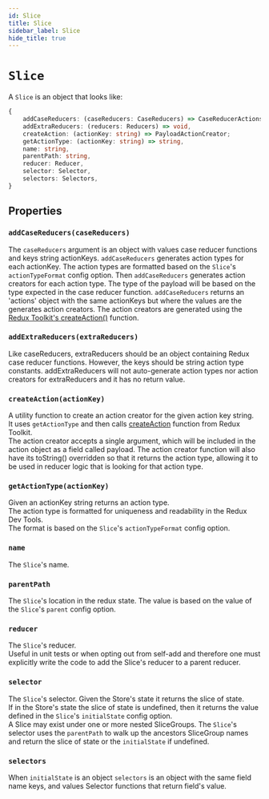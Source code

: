 ```yaml
---
id: Slice
title: Slice
sidebar_label: Slice
hide_title: true
---
```


# `Slice`

A `Slice` is an object that looks like:

```ts
{
    addCaseReducers: (caseReducers: CaseReducers) => CaseReducerActions,
    addExtraReducers: (reducers: Reducers) => void,
    createAction: (actionKey: string) => PayloadActionCreator;
    getActionType: (actionKey: string) => string,
    name: string,
    parentPath: string,
    reducer: Reducer,
    selector: Selector,
    selectors: Selectors,
}
```

## Properties

### `addCaseReducers(caseReducers)`

The `caseReducers` argument is an object with values case reducer functions and keys string actionKeys.
`addCaseReducers` generates action types for each actionKey.
The action types are formatted based on the `Slice`'s `actionTypeFormat` config option.
Then `addCaseReducers` generates action creators for each action type.
The type of the payload will be based on the type expected in the case reducer function.
`addCaseReducers` returns an 'actions' object with the same actionKeys but where the values are the generates action creators.
The action creators are generated using the <a href="https://redux-toolkit.js.org/api/createAction" target="_blank">Redux Toolkit's createAction()</a> function.

### `addExtraReducers(extraReducers)`

Like caseReducers, extraReducers should be an object containing Redux case reducer functions. However, the keys should be string action type constants.
addExtraReducers will not auto-generate action types nor action creators for extraReducers and it has no return value.

### `createAction(actionKey)`

A utility function to create an action creator for the given action key
string.  
It uses `getActionType` and then calls <a href="https://redux-toolkit.js.org/api/createAction" target="_blank">createAction</a> function from Redux Toolkit.  
The action creator accepts a single argument, which will be included
in the action object as a field called payload. The action creator function
will also have its toString() overridden so that it returns the action type,
allowing it to be used in reducer logic that is looking for that action type.

### `getActionType(actionKey)`

Given an actionKey string returns an action type.  
The action type is formatted for uniqueness and readability in the Redux Dev Tools.  
The format is based on the `Slice`'s `actionTypeFormat` config option.

### `name`

The `Slice`'s name.

### `parentPath`

The `Slice`'s location in the redux state.
The value is based on the value of the `Slice`'s `parent` config option.

### `reducer`

The `Slice`'s reducer.  
Useful in unit tests or when opting out from self-add and therefore one must
explicitly write the code to add the Slice's reducer to a parent reducer.

### `selector`

The `Slice`'s selector.
Given the Store's state it returns the slice of state.  
If in the Store's state the slice of state is undefined,
then it returns the value defined in the `Slice`'s `initialState` config option.  
A Slice may exist under one or more nested SliceGroups.
The `Slice`'s selector uses the `parentPath` to walk up the ancestors SliceGroup names and return the slice of state or the `initialState` if undefined.

### `selectors`

When `initialState` is an object `selectors` is an object with the same
field name keys, and values Selector functions that return field's value.
